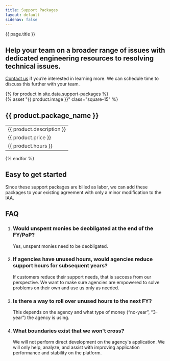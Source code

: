 ```yaml
---
title: Support Packages
layout: default
sidenav: false
---
```

<div class="usa-content bg-accent-warm-light">
   <section class="grid-container usa-section">
      <div class="grid-row grid-gap">
         <div class="tablet:grid-col-9">
            <p class="text-uppercase margin-bottom-0">{{ page.title }}</p>
            <h1 class="margin-top-1 font-sans-3xl">
               Help your team on a broader range of issues with dedicated engineering resources to resolving technical issues.
            </h1>
            <p class="usa-intro">
               <a href="{{site.mailto}}">Contact us</a> if you’re interested in learning more. We can schedule time to discuss this further with your team.
            </p>
         </div>
      </div>
   </section>
   <section class="grid-container usa-section">
      <div class="grid-row products-pricing">
         {% for product in site.data.support-packages %}
         <div class="desktop:grid-col">
            <div class="intro">
               {% asset "{{ product.image }}" class="square-15" %}
               <h2>{{ product.package_name }}</h2>
            </div>
            <table class="usa-table usa-table--borderless">
               <tbody>
                  <tr>
                     <td class="intro-info">
                        {{ product.description }}
                     </td>
                  </tr>
                  <tr>
                     <td class="intro-info">
                        {{ product.price }}
                     </td>
                  </tr>
                  <tr>
                     <td class="small-info">
                        {{ product.hours }}
                     </td>
                  </tr>
               </tbody>
            </table>
         </div>
         {% endfor %}
      </div>
   </section>
   <section class="grid-container usa-section">
      <div class="grid-row grid-gap">
         <div class="tablet:grid-col-9 pricing-calculations usa-prose">
            <a href="#estimate-your-monthly-cost"></a>
            <h2 id="estimate-your-monthly-cost">Easy to get started</h2>
            <p class="font-body-md">
               Since these support packages are billed as labor, we can add these packages
               to your existing agreement with only a minor modification to the IAA.
            </p>
         </div>
      </div>
   </section>
   <section class="usa-section grid-container">
      <div class="grid-row grid-gap">
         <div class="tablet:grid-col-9 usa-prose">
            <h2>FAQ</h2>
         </div>
      </div>
      <div class="grid-row grid-gap">
         <div class="tablet:grid-col-9 usa-prose">
            <ol class="column-single">
               <li class="font-serif-lg">
                  <h3>Would unspent monies be deobligated at the end of the FY/PoP?</h3>
                  <p class="font-body-md">Yes, unspent monies need to be deobligated.</p>
               </li>
               <li class="font-serif-lg">
                  <h3>If agencies have unused hours, would agencies reduce support hours for subsequent years?</h3>
                  <p class="font-body-md">
                     If customers reduce their support needs, that is success from our perspective.
                     We want to make sure agencies are empowered to solve problems on their own and use us only as needed.
                  </p>
               </li>
               <li class="font-serif-lg">
                  <h3>Is there a way to roll over unused hours to the next FY?</h3>
                  <p class="font-body-md">
                    This depends on the agency and what type of money (“no-year”, “3-year”) the agency is using.
                  </p>
               </li>
               <li class="font-serif-lg">
                  <h3>What boundaries exist that we won't cross?</h3>
                  <p class="font-body-md">
                    We will not perform direct development on the agency's application. We will only help, analyze, and assist with improving application performance and stability on the platform.
                  </p>
               </li>
            </ol>
         </div>
      </div>
   </section>
</div>
